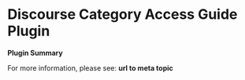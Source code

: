 # **Discourse Category Access Guide** Plugin

**Plugin Summary**

For more information, please see: **url to meta topic**

